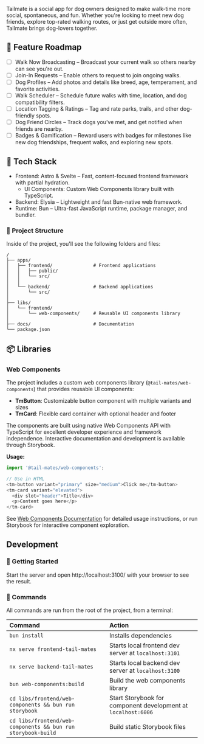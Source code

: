 Tailmate is a social app for dog owners designed to make walk-time more social, spontaneous, and fun. Whether you're looking to meet new dog friends, explore top-rated walking routes, or just get outside more often, Tailmate brings dog-lovers together.

## 🚧 Feature Roadmap

- [ ] Walk Now Broadcasting – Broadcast your current walk so others nearby can see you're out.
- [ ] Join-In Requests – Enable others to request to join ongoing walks.
- [ ] Dog Profiles – Add photos and details like breed, age, temperament, and favorite activities.
- [ ] Walk Scheduler – Schedule future walks with time, location, and dog compatibility filters.
- [ ] Location Tagging & Ratings – Tag and rate parks, trails, and other dog-friendly spots.
- [ ] Dog Friend Circles – Track dogs you’ve met, and get notified when friends are nearby.
- [ ] Badges & Gamification – Reward users with badges for milestones like new dog friendships, frequent walks, and exploring new spots.

## 🧱 Tech Stack

- Frontend: Astro & Svelte – Fast, content-focused frontend framework with partial hydration.
  - UI Components: Custom Web Components library built with TypeScript.
- Backend: Elysia – Lightweight and fast Bun-native web framework.
- Runtime: Bun – Ultra-fast JavaScript runtime, package manager, and bundler.

### 🚀 Project Structure

Inside of the project, you'll see the following folders and files:

```text
/
├── apps/
│   ├── frontend/               # Frontend applications
│   │   ├── public/
│   │   └── src/
│   │
│   └── backend/                # Backend applications
│       └── src/
│
├── libs/
│   └── frontend/
│       └── web-components/     # Reusable UI components library
│
├── docs/                       # Documentation
└── package.json
```

## 📦 Libraries

### Web Components

The project includes a custom web components library (`@tail-mates/web-components`) that provides reusable UI components:

- **TmButton**: Customizable button component with multiple variants and sizes
- **TmCard**: Flexible card container with optional header and footer

The components are built using native Web Components API with TypeScript for excellent developer experience and framework independence. Interactive documentation and development is available through Storybook.

**Usage:**
```typescript
import '@tail-mates/web-components';

// Use in HTML
<tm-button variant="primary" size="medium">Click me</tm-button>
<tm-card variant="elevated">
  <div slot="header">Title</div>
  <p>Content goes here</p>
</tm-card>
```

See [Web Components Documentation](./docs/web-components.md) for detailed usage instructions, or run Storybook for interactive component exploration.

## Development

### 🐣 Getting Started

Start the server and open http://localhost:3100/ with your browser to see the result.


### 🧞 Commands

All commands are run from the root of the project, from a terminal:

| Command                   | Action                                           |
| :------------------------ | :----------------------------------------------- |
| `bun install`             | Installs dependencies                            |
| `nx serve frontend-tail-mates`             | Starts local frontend dev server at `localhost:3101`      |
| `nx serve backend-tail-mates`           | Starts local backend dev server at `localhost:3100` |
| `bun web-components:build`           | Build the web components library |
| `cd libs/frontend/web-components && bun run storybook` | Start Storybook for component development at `localhost:6006` |
| `cd libs/frontend/web-components && bun run storybook-build` | Build static Storybook files |
